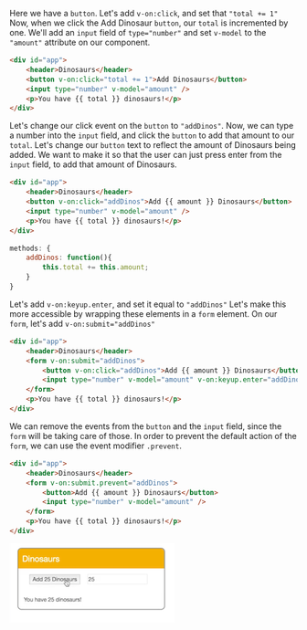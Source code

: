 Here we have a `button`. Let's add `v-on:click`, and set that `"total += 1"` Now, when we click the Add Dinosaur `button`, our `total` is incremented by one. We'll add an `input` field of `type="number"` and set `v-model` to the `"amount"` attribute on our component.

```html
<div id="app">
	<header>Dinosaurs</header>
	<button v-on:click="total += 1">Add Dinosaurs</button>
	<input type="number" v-model="amount" />
	<p>You have {{ total }} dinosaurs!</p>	 
</div>
```

Let's change our click event on the `button` to `"addDinos"`. Now, we can type a number into the `input` field, and click the `button` to add that amount to our `total`. Let's change our `button` text to reflect the amount of Dinosaurs being added. We want to make it so that the user can just press enter from the `input` field, to add that amount of Dinosaurs.

```html
<div id="app">
	<header>Dinosaurs</header>
	<button v-on:click="addDinos">Add {{ amount }} Dinosaurs</button>
	<input type="number" v-model="amount" />
	<p>You have {{ total }} dinosaurs!</p>	 
</div>
```

```javascript
methods: {
	addDinos: function(){
		this.total += this.amount;
	}
}
```

Let's add `v-on:keyup.enter`, and set it equal to `"addDinos"` Let's make this more accessible by wrapping these elements in a `form` element. On our `form`, let's add `v-on:submit="addDinos"`

```html
<div id="app">
	<header>Dinosaurs</header>
	<form v-on:submit="addDinos">
		<button v-on:click="addDinos">Add {{ amount }} Dinosaurs</button>
		<input type="number" v-model="amount" v-on:keyup.enter="addDinos" />
	</form>
	<p>You have {{ total }} dinosaurs!</p>	 
</div>
```

We can remove the events from the `button` and the `input` field, since the `form` will be taking care of those. In order to prevent the default action of the `form`, we can use the event modifier `.prevent`.

```html
<div id="app">
	<header>Dinosaurs</header>
	<form v-on:submit.prevent="addDinos">
		<button>Add {{ amount }} Dinosaurs</button>
		<input type="number" v-model="amount" />
	</form>
	<p>You have {{ total }} dinosaurs!</p>	 
</div>
```

![25 Dinos](../images/vue-handle-dom-events-in-vue-js-with-v-on-25-dinos.png)